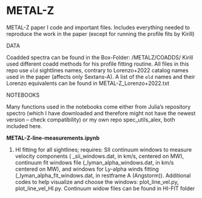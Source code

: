 # METAL-Z
METAL-Z paper I code and important files. Includes everything needed to reproduce the work in the paper (except for running the profile fits by Kirill)

DATA

Coadded spectra can be found in the Box-Folder: /METALZ/COADDS/
Kirill used different coadd methods for his profile fitting routine.
All files in this repo use ``old`` sightlines names, contrary to Lorenzo+2022 catalog names used in the paper (affects only Sextans-A). A list of the  ``old`` names and their Lorenzo equivalents can be found in METAL-Z_Lorenzo+2022.txt

NOTEBOOKS

Many functions used in the notebooks come either from Julia’s repository spectro (which I have downloaded and therefore might not have the newest version – check compatibility) or my own repo spec_utils_alex, both included here. 

**METAL-Z-line-measurements.ipynb**
1.	HI fitting for all sightlines; requires: SII continuum windows to measure velocity components ( <sightline>_sii_windows.dat, in km/s, centered on MW), continuum fit windows file (<sightline>_lyman_alpha_windows.dat, in km/s  centered on MW), and windows for Ly-alpha winds fitting (<sightline>_lyman_alpha_fit_windows.dat, in restframe A (Angstorm)). Additional codes to help visualize and choose the windows: plot_line_vel.py, plot_line_vel_HI.py. Continuum widow files can be found in HI-FIT folder
